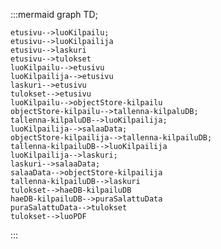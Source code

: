 :::mermaid
graph TD;
    
    etusivu-->luoKilpailu;
    etusivu-->luoKilpailija
    etusivu-->laskuri
    etusivu-->tulokset    
    luoKilpailu-->etusivu
    luoKilpailija-->etusivu
    laskuri-->etusivu
    tulokset-->etusivu
    luoKilpailu-->objectStore-kilpailu
    objectStore-kilpailu-->tallenna-kilpaluDB;
    tallenna-kilpaluDB-->luoKilpailija;
    luoKilpailija-->salaaData;
    objectStore-kilpailija-->tallenna-kilpailuDB;
    tallenna-kilpailuDB-->luoKilpailija
    luoKilpailija-->laskuri;
    laskuri-->salaaData;
    salaaData-->objectStore-kilpailija
    tallenna-kilpailuDB-->laskuri
    tulokset-->haeDB-kilpailuDB
    haeDB-kilpailuDB-->puraSalattuData
    puraSalattuData-->tulokset
    tulokset-->luoPDF

:::
